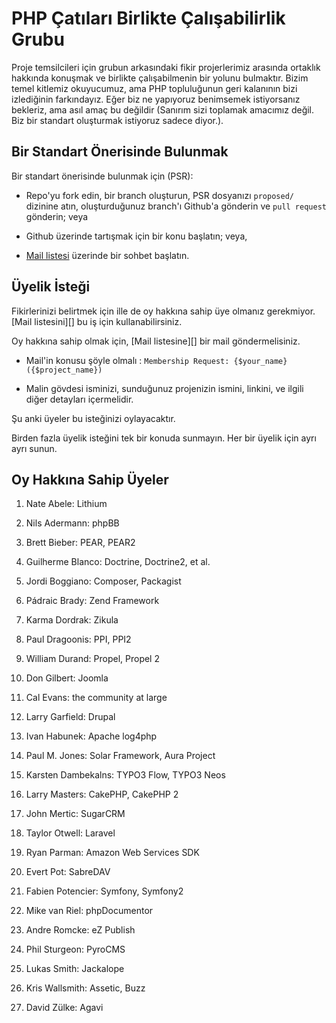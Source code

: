 PHP Çatıları Birlikte Çalışabilirlik Grubu
==========================================

Proje temsilcileri için grubun arkasındaki fikir projerlerimiz arasında ortaklık hakkında konuşmak ve birlikte çalışabilmenin bir yolunu bulmaktır. Bizim temel kitlemiz okuyucumuz, ama PHP topluluğunun geri kalanının bizi izlediğinin farkındayız. Eğer biz ne yapıyoruz benimsemek istiyorsanız bekleriz, ama asıl amaç bu değildir (Sanırım sizi toplamak amacımız değil. Biz bir standart oluşturmak istiyoruz sadece diyor.). 

Bir Standart Önerisinde Bulunmak
--------------------------------

Bir standart önerisinde bulunmak için (PSR):

- Repo'yu fork edin, bir branch oluşturun, PSR dosyanızı `proposed/` dizinine 
atın, oluşturduğunuz branch'ı Github'a gönderin ve `pull request` gönderin; veya

- Github üzerinde tartışmak için bir konu başlatın; veya,

- [Mail listesi][] üzerinde bir sohbet başlatın.

[Mail listesi]: http://groups.google.com/group/php-fig/


Üyelik İsteği
-------------

Fikirlerinizi belirtmek için ille de oy hakkına sahip üye olmanız 
gerekmiyor. [Mail listesini][] bu iş için kullanabilirsiniz. 

Oy hakkına sahip olmak için, [Mail listesine][] bir mail göndermelisiniz. 

- Mail'in konusu şöyle olmalı : `Membership Request: {$your_name} ({$project_name})`

- Malin gövdesi isminizi, sunduğunuz projenizin ismini, linkini, ve ilgili diğer
detayları içermelidir.

Şu anki üyeler bu isteğinizi oylayacaktır.

Birden fazla üyelik isteğini tek bir konuda sunmayın. Her bir üyelik için ayrı ayrı 
sunun.


Oy Hakkına Sahip Üyeler
------------------------

1. Nate Abele: Lithium

1. Nils Adermann: phpBB

1. Brett Bieber: PEAR, PEAR2

1. Guilherme Blanco: Doctrine, Doctrine2, et al.

1. Jordi Boggiano: Composer, Packagist

1. Pádraic Brady: Zend Framework

1. Karma Dordrak: Zikula

1. Paul Dragoonis: PPI, PPI2

1. William Durand: Propel, Propel 2

1. Don Gilbert: Joomla

1. Cal Evans: the community at large

1. Larry Garfield: Drupal

1. Ivan Habunek: Apache log4php

1. Paul M. Jones: Solar Framework, Aura Project

1. Karsten Dambekalns: TYPO3 Flow, TYPO3 Neos

1. Larry Masters: CakePHP, CakePHP 2

1. John Mertic: SugarCRM

1. Taylor Otwell: Laravel

1. Ryan Parman: Amazon Web Services SDK

1. Evert Pot: SabreDAV

1. Fabien Potencier: Symfony, Symfony2

1. Mike van Riel: phpDocumentor

1. Andre Romcke: eZ Publish

1. Phil Sturgeon: PyroCMS

1. Lukas Smith: Jackalope

1. Kris Wallsmith: Assetic, Buzz

1. David Zülke: Agavi
